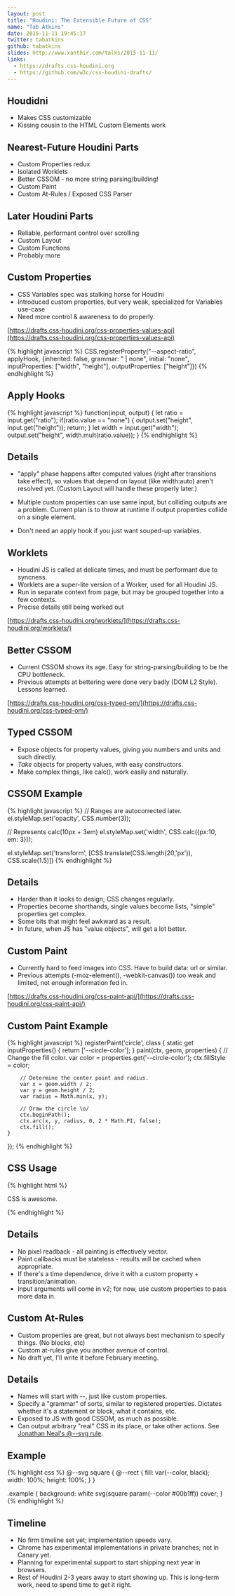 ```yaml
---
layout: post
title: "Houdini: The Extensible Future of CSS"
name: "Tab Atkins"
date: 2015-11-11 19:45:17
twitter: tabatkins
github: tabatkins
slides: http://www.xanthir.com/talks/2015-11-11/
links:
  - https://drafts.css-houdini.org
  - https://github.com/w3c/css-houdini-drafts/
---
```


## Houdidni

* Makes CSS customizable
* Kissing cousin to the HTML Custom Elements work


## Nearest-Future Houdini Parts

* Custom Properties redux
* Isolated Worklets
* Better CSSOM - no more string parsing/building!
* Custom Paint
* Custom At-Rules / Exposed CSS Parser

## Later Houdini Parts

* Reliable, performant control over scrolling
* Custom Layout
* Custom Functions
* Probably more

## Custom Properties

* CSS Variables spec was stalking horse for Houdini
* Introduced custom properties, but very weak, specialized for Variables use-case
* Need more control & awareness to do properly.

[https://drafts.css-houdini.org/css-properties-values-api](https://drafts.css-houdini.org/css-properties-values-api)

{% highlight javascript %}
CSS.registerProperty("--aspect-ratio",
  applyHook,
  {inherited: false,
   grammar: "<number> | none",
   initial: "none",
   inputProperties: ["width", "height"],
   outputProperties: ["height"]})
{% endhighlight %}

## Apply Hooks

{% highlight javascript %}
function(input, output) {
  let ratio = input.get("ratio");
  if(ratio.value == "none") {
    output.set("height", input.get("height"));
    return;
  }
  let width = input.get("width");
  output.set("height", width.mult(ratio.value));
}
{% endhighlight %}

## Details

* "apply" phase happens after computed values (right after transitions take effect), so values that depend on layout (like width:auto) aren't resolved yet. (Custom Layout will handle these properly later.)

* Multiple custom properties can use same input, but colliding outputs are a problem. Current plan is to throw at runtime if output properties collide on a single element.

* Don't need an apply hook if you just want souped-up variables.

## Worklets

* Houdini JS is called at delicate times, and must be performant due to syncness.
* Worklets are a super-lite version of a Worker, used for all Houdini JS.
* Run in separate context from page, but may be grouped together into a few contexts.
* Precise details still being worked out

[https://drafts.css-houdini.org/worklets/](https://drafts.css-houdini.org/worklets/)

## Better CSSOM

* Current CSSOM shows its age. Easy for string-parsing/building to be the CPU bottleneck.
* Previous attempts at bettering were done very badly (DOM L2 Style). Lessons learned.

[https://drafts.css-houdini.org/css-typed-om/](https://drafts.css-houdini.org/css-typed-om/)

## Typed CSSOM

* Expose objects for property values, giving you numbers and units and such directly.
* *Take* objects for property values, with easy constructors.
* Make complex things, like calc(), work easily and naturally.

## CSSOM Example
{% highlight javascript %}
// Ranges are autocorrected later.
el.styleMap.set('opacity',
  CSS.number(3));

// Represents calc(10px + 3em)
el.styleMap.set('width',
  CSS.calc({px:10, em: 3}));

el.styleMap.set('transform',
  [CSS.translate(CSS.length(20,'px')),
   CSS.scale(1.5)])
{% endhighlight %}

## Details

* Harder than it looks to design; CSS changes regularly.
* Properties become shorthands, single values become lists, "simple" properties get complex.
* Some bits that might feel awkward as a result.
* In future, when JS has "value objects", will get a lot better.

## Custom Paint

* Currently hard to feed images into CSS. Have to build data: url or similar.
* Previous attempts (-moz-element(), -webkit-canvas()) too weak and limited, not enough information fed in.

[https://drafts.css-houdini.org/css-paint-api/](https://drafts.css-houdini.org/css-paint-api/)

## Custom Paint Example

{% highlight javascript %}
registerPaint('circle', class {
    static get inputProperties() { return ['--circle-color']; }
    paint(ctx, geom, properties) {
        // Change the fill color.
        var color = properties.get('--circle-color');
        ctx.fillStyle = color;

        // Determine the center point and radius.
        var x = geom.width / 2;
        var y = geom.height / 2;
        var radius = Math.min(x, y);

        // Draw the circle \o/
        ctx.beginPath();
        ctx.arc(x, y, radius, 0, 2 * Math.PI, false);
        ctx.fill();
    }
});
{% endhighlight %}

## CSS Usage

{% highlight html %}
<div id="myElement">
  CSS is awesome.
</div>

<style>
#myElement {
  --circle-color: red;
  background-image: paint(circle);
}
</style>
{% endhighlight %}

## Details

* No pixel readback - all painting is effectively vector.
* Paint callbacks must be stateless - results will be cached when appropriate.
* If there's a time dependence, drive it with a custom property + transition/animation.
* Input arguments will come in v2; for now, use custom properties to pass more data in.

## Custom At-Rules

* Custom properties are great, but not always best mechanism to specify things. (No blocks, etc)
* Custom at-rules give you another avenue of control.
* No draft yet, I'll write it before February meeting.

## Details
* Names will start with --, just like custom properties.
* Specify a "grammar" of sorts, similar to registered properties. Dictates whether it's a statement or block, what it contains, etc.
* Exposed to JS with good CSSOM, as much as possible.
* Can output arbitrary "real" CSS in its place, or take other actions. See [Jonathan Neal's @--svg rule](https://github.com/jonathantneal/postcss-write-svg).

## Example
{% highlight css %}
@--svg square {
  @--rect {
    fill: var(--color, black);
    width: 100%;
    height: 100%;
  }
}

.example {
  background: white svg(square param(--color #00b1ff)) cover;
}
{% endhighlight %}

## Timeline

* No firm timeline set yet; implementation speeds vary.
* Chrome has experimental implementations in private branches; not in Canary yet.
* Planning for experimental support to start shipping next year in browsers.
* Rest of Houdini 2-3 years away to start showing up. This is long-term work, need to spend time to get it right.
